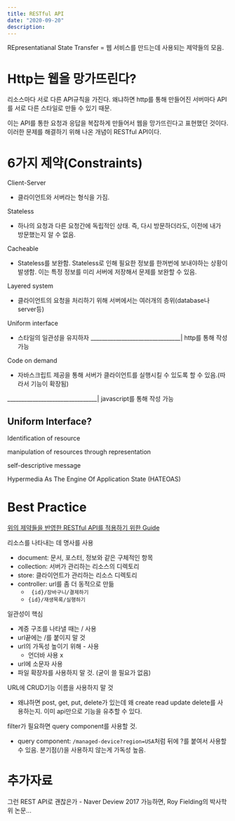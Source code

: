 ```yaml
---
title: RESTful API
date: "2020-09-20"
description: 
---
```


REpresentatianal State Transfer = 웹 서비스를 만드는데 사용되는 제약들의 모음.

# Http는 웹을 망가뜨린다?

리소스마다 서로 다른 API규칙을 가진다. 왜냐하면 http를 통해 만들어진 서버마다 API를 서로 다른 스타일로 만들 수 있기 때문.

이는 API를 통한 요청과 응답을 복잡하게 만들어서 웹을 망가뜨린다고 표현했던 것이다. 이러한 문제를 해결하기 위해 나온 개념이 RESTful API이다.

# 6가지 제약(Constraints)
Client-Server
- 클라이언트와 서버라는 형식을 가짐.

Stateless
- 하나의 요청과 다른 요청간에 독립적인 상태. 즉, 다시 방문하더라도, 이전에 내가 방문했는지 알 수 없음.

Cacheable
- Stateless를 보완함. Stateless로 인해 필요한 정보를 한꺼번에 보내야하는 상황이 발생함. 이는 특정 정보를 미리 서버에 저장해서 문제를 보완할 수 있음. 

Layered system
- 클라이언트의 요청을 처리하기 위해 서버에서는 여러개의 층위(database나 server등)

Uniform interface
- 스타일의 일관성을 유지하자
________________________________| http를 통해 작성 가능

Code on demand
- 자바스크립트 제공을 통해 서버가 클라이언트를 실행시킬 수 있도록 할 수 있음.(따라서 기능이 확장됨)

________________________________| javascript를 통해 작성 가능


## Uniform Interface?

Identification of resource

manipulation of resources through representation

self-descriptive message

Hypermedia As The Engine Of Application State (HATEOAS)

# Best Practice
[위의 제약들을 반영한 RESTful API를 적용하기 위한 Guide](https://restfulapi.net/resource-naming/)

리소스를 나타내는 데 명사를 사용
- document: 문서, 포스터, 정보와 같은 구체적인 항목
- collection: 서버가 관리하는 리소스의 디렉토리
- store: 클라이언트가 관리하는 리소스 디렉토리
- controller: url를 좀 더 동적으로 만듦
    - ` {id}/장바구니/결제하기`
    - `{id}/재생목록/실행하기`

일관성이 핵심
- 계증 구조를 나타낼 때는 / 사용
- url끝에는 /를 붙이지 말 것
- url의 가독성 높이기 위해 - 사용
    - 언더바 사용 x
- url에 소문자 사용
- 파일 확장자를 사용하지 말 것. (굳이 쓸 필요가 없음)

URL에 CRUD기능 이름을 사용하지 말 것
- 왜냐하면 post, get, put, delete가 있는데 왜 create read update delete를 사용하는지. 이미 api만으로 기능을 유추할 수 있다.

filter가 필요하면 query component를 사용할 것.
- query component: `/managed-device?region=USA`처럼 뒤에 ?를 붙여서 사용할 수 있음. 분기점(/)을 사용하지 않는게 가독성 높음.

# 추가자료

그런 REST API로 괜찮은가 - Naver Deview 2017
가능하면, Roy Fielding의 박사학위 논문...
